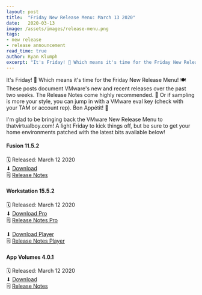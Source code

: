 ```yaml
---
layout: post
title:  "Friday New Release Menu: March 13 2020"
date:   2020-03-13
image: /assets/images/release-menu.png
tags:
- new release
- release announcement
read_time: true
author: Ryan Klumph
excerpt: "It's Friday! 🎉 Which means it's time for the Friday New Release Menu! 🍽 These posts document VMware's new and recent releases over the past two weeks. The Release Notes come highly recommended. Or if sampling is more your style, you can jump in with a VMware eval key (check with your TAM or account rep). Bon Appétit!"
---
```

It's Friday! 🎉 Which means it's time for the Friday New Release Menu! 🍽 These posts document VMware's new and recent releases over the past two weeks.
The Release Notes come highly recommended. 🍿
Or if sampling is more your style, you can jump in with a VMware eval key (check with your TAM or account rep). Bon Appétit! 🥘

I'm glad to be bringing back the VMware New Release Menu to thatvirtualboy.com! A light Friday to kick things off, but be sure to get your home environments patched with the latest bits available below!

#### Fusion 11.5.2
🗓 Released: March 12 2020  
⬇ [Download](https://my.vmware.com/en/web/vmware/info/slug/desktop_end_user_computing/vmware_fusion/11_0)  
🗒 [Release Notes](https://docs.vmware.com/en/VMware-Fusion/11.5.0/rn/VMware-Fusion-1152-Release-Notes.html)  

#### Workstation 15.5.2
🗓 Released: March 12 2020  
⬇ [Download Pro](https://my.vmware.com/en/web/vmware/info/slug/desktop_end_user_computing/vmware_workstation_pro/15_0)  
🗒 [Release Notes Pro](https://docs.vmware.com/en/VMware-Workstation-Pro/15.5/rn/VMware-Workstation-1552-Pro-Release-Notes.html)  

⬇ [Download Player](https://my.vmware.com/en/web/vmware/free#desktop_end_user_computing/vmware_workstation_player/15_0)  
🗒 [Release Notes Player](https://docs.vmware.com/en/VMware-Workstation-Player/15.5/rn/VMware-Workstation-1552-Player-Release-Notes.html)  

#### App Volumes 4.0.1
🗓 Released: March 12 2020  
⬇ [Download](https://my.vmware.com/group/vmware/info/slug/desktop_end_user_computing/vmware_app_volumes/4_x)  
🗒 [Release Notes](https://docs.vmware.com/en/VMware-App-Volumes/4.0.1/rn/vmware-app-volumes-4u1-release-notes.html)  
